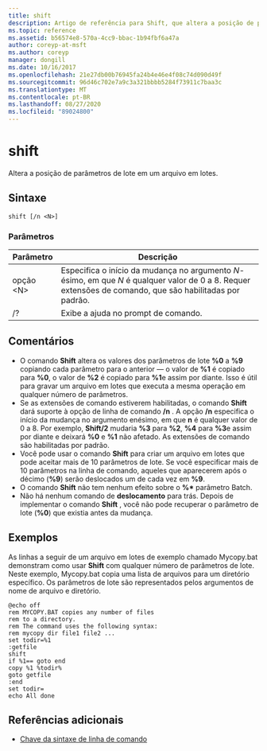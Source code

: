 ```yaml
---
title: shift
description: Artigo de referência para Shift, que altera a posição de parâmetros de lote em um arquivo em lotes.
ms.topic: reference
ms.assetid: b56574e8-570a-4cc9-bbac-1b94fbf6a47a
author: coreyp-at-msft
ms.author: coreyp
manager: dongill
ms.date: 10/16/2017
ms.openlocfilehash: 21e27db00b76945fa24b4e46e4f08c74d090d49f
ms.sourcegitcommit: 96d46c702e7a9c3a321bbbb5284f73911c7baa3c
ms.translationtype: MT
ms.contentlocale: pt-BR
ms.lasthandoff: 08/27/2020
ms.locfileid: "89024800"
---
```

# <a name="shift"></a>shift

Altera a posição de parâmetros de lote em um arquivo em lotes.



## <a name="syntax"></a>Sintaxe

```
shift [/n <N>]
```

### <a name="parameters"></a>Parâmetros

|Parâmetro|Descrição|
|---------|-----------|
|opção \<N>|Especifica o início da mudança no argumento *N*-ésimo, em que *N* é qualquer valor de 0 a 8. Requer extensões de comando, que são habilitadas por padrão.|
|/?|Exibe a ajuda no prompt de comando.|

## <a name="remarks"></a>Comentários

- O comando **Shift** altera os valores dos parâmetros de lote **%0** a **%9** copiando cada parâmetro para o anterior — o valor de **%1** é copiado para **%0**, o valor de **%2** é copiado para **%1**e assim por diante. Isso é útil para gravar um arquivo em lotes que executa a mesma operação em qualquer número de parâmetros.
- Se as extensões de comando estiverem habilitadas, o comando **Shift** dará suporte à opção de linha de comando **/n** . A opção **/n** especifica o início da mudança no argumento enésimo, em que **n** é qualquer valor de 0 a 8. Por exemplo, **Shift/2** mudaria **%3** para **%2**, **%4** para **%3**e assim por diante e deixará **%0** e **%1** não afetado. As extensões de comando são habilitadas por padrão.
- Você pode usar o comando **Shift** para criar um arquivo em lotes que pode aceitar mais de 10 parâmetros de lote. Se você especificar mais de 10 parâmetros na linha de comando, aqueles que aparecerem após o décimo (**%9**) serão deslocados um de cada vez em **%9**.
- O comando **Shift** não tem nenhum efeito sobre o **%\*** parâmetro Batch.
- Não há nenhum comando de **deslocamento** para trás. Depois de implementar o comando **Shift** , você não pode recuperar o parâmetro de lote (**%0**) que existia antes da mudança.

## <a name="examples"></a>Exemplos

As linhas a seguir de um arquivo em lotes de exemplo chamado Mycopy.bat demonstram como usar **Shift** com qualquer número de parâmetros de lote. Neste exemplo, Mycopy.bat copia uma lista de arquivos para um diretório específico. Os parâmetros de lote são representados pelos argumentos de nome de arquivo e diretório.
```
@echo off
rem MYCOPY.BAT copies any number of files
rem to a directory.
rem The command uses the following syntax:
rem mycopy dir file1 file2 ...
set todir=%1
:getfile
shift
if %1== goto end
copy %1 %todir%
goto getfile
:end
set todir=
echo All done
```

## <a name="additional-references"></a>Referências adicionais

- [Chave da sintaxe de linha de comando](command-line-syntax-key.md)
